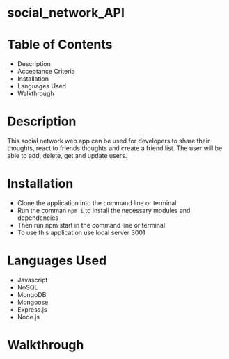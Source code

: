 # social_network_API

# Table of Contents
- Description
- Acceptance Criteria
- Installation
- Languages Used
- Walkthrough

# Description
This social network web app can be used for developers to share their thoughts, react to friends thoughts and create a friend list. The user will be able to add, delete, get and update users.

# Installation
- Clone the application into the command line or terminal
- Run the comman `npm i` to install the necessary modules and dependencies
- Then run npm start in the command line or terminal
- To use this application use local server 3001

# Languages Used
- Javascript
- NoSQL
- MongoDB
- Mongoose
- Express.js
- Node.js

# Walkthrough
